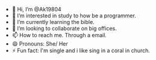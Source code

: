 - 👋 Hi, I’m @Ak19804
- 👀 I’m interested in study to how be a programmer. 
- 🌱 I’m currently learning the bible.
- 💞️ I’m looking to collaborate on big offices. 
- 📫 How to reach me. Through a email. 
- 😄 Pronouns: She/ Her 
- ⚡ Fun fact: I'm single and i like sing in a coral in church.

<!---
Ak19804/Ak19804 is a ✨ special ✨ repository because its `README.md` (this file) appears on your GitHub profile.
You can click the Preview link to take a look at your changes.
--->
